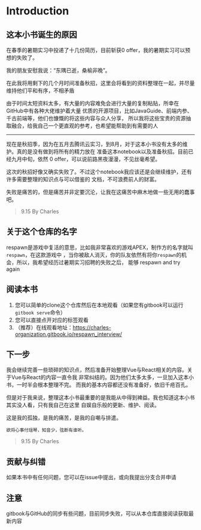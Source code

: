 # Introduction

## 这本小书诞生的原因
在春季的暑期实习中投递了十几份简历，目前斩获0 offer，我的暑期实习可以预想的失败了。

我的朋友安慰我说：“东隅已逝，桑榆非晚”。

在此我将用剩下的几个月时间准备秋招，这里会将看到的资料整理在一起，并尽量维持他们平和有序，不相矛盾

由于时间太短资料太多，有大量的内容难免会进行大量的复制粘贴，所幸在GitHub中有各种大佬维护着大量
优质的开源项目，比如JavaGuide、前端内参、千古前端等，他们也慷慨的将这些内容与众人分享，
所以我将这些宝贵的资源抽取融合，给我自己一个更直观的参考，也希望能帮助到有需要的人

<hr>

现在是秋招季，因为在五月去腾讯云实习，到8月，对于这本小书没有太多的维护。真的是没有做到将所有的精力放在
准备这本notebook以及准备秋招。目前已经九月中旬，依然 0 offer，可以说前路黑夜漫漫，不见丝毫希望。

这次的秋招好像又确实失败了。不过这个notebook我应该还是会继续维护，还有许多需要整理的知识点与可以借鉴的
文档，不可浪费前人的财富。

失败是痛苦的，但是痛苦并非定要沉沦，让我在这痛苦中麻木地做一些无用的蠢事吧。

> 9.15 By Charles

## 关于这个仓库的名字
respawn是游戏中复活的意思，比如我非常喜欢的游戏APEX，制作方的名字就叫`respawn`，在这款游戏中
，当你被敌人消灭，你的队友依然有将你`respawn`的机会，所以，我希望经历过暑期实习招聘的失败之后，
能够 respawn and try again

## 阅读本书
1. 您可以简单的clone这个仓库然后在本地观看（如果您有gitbook可以运行`gitbook serve`命令）
2. 您可以直接点开对应的标签观看
3. （推荐）在线观看地址：https://charles-organization.gitbook.io/respawn_interview/

## 下一步

我会继续完善一些琐碎的知识点，然后准备开始整理Vue与React相关的内容。关于Vue与React的内容一直令我
非常纠结的。因为他们太多太多，一旦加入这本小书，一时半会根本整理不完。
而我的基本内容都还没有准备好，依旧千疮百孔。

但是对于我来说，整理这本小书最重要的是我能从中得到裨益。我也知道这本小书其实没人看，只有我自己在这里
自娱自乐般的更新、维护、阅读。

这是我的孤独，是我的痛苦，是我的自嘲与排遣。

`欲将心事付瑶琴，知音少，弦断有谁听。`

> 9.15 By Charles

## 贡献与纠错
如果本书中有任何问题，您可以在issue中提出，或向我提出分支合并申请

## 注意
gitbook与GitHub的同步有些问题，目前同步失败，可以从本仓库直接阅读获取最新内容